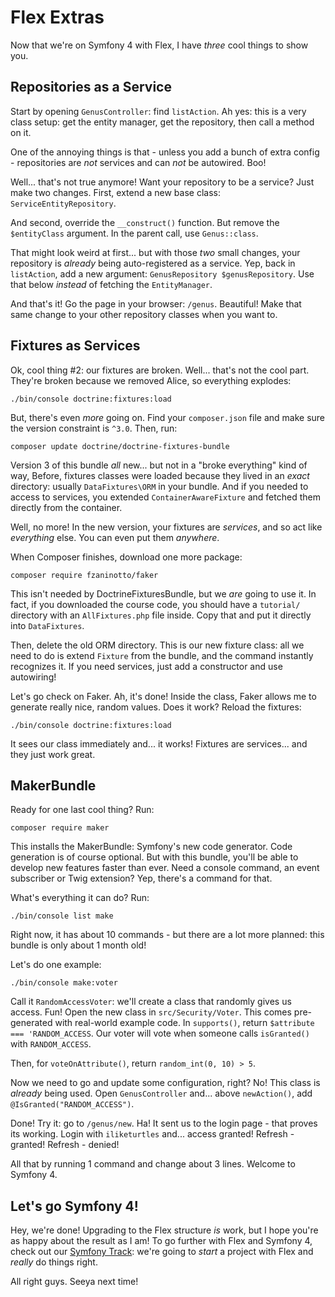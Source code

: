 # Flex Extras

Now that we're on Symfony 4 with Flex, I have *three* cool things to show you.

## Repositories as a Service

Start by opening `GenusController`: find `listAction`. Ah yes: this is a very
class setup: get the entity manager, get the repository, then call a method on it.

One of the annoying things is that - unless you add a bunch of extra config - repositories
are *not* services and can *not* be autowired. Boo!

Well... that's not true anymore! Want your repository to be a service? Just make
two changes. First, extend a new base class: `ServiceEntityRepository`.

And second, override the `__construct()` function. But remove the `$entityClass`
argument. In the parent call, use `Genus::class`.

That might look weird at first... but with those *two* small changes, your repository
is *already* being auto-registered as a service. Yep, back in `listAction`, add
a new argument: `GenusRepository $genusRepository`. Use that below *instead* of
fetching the `EntityManager`.

And that's it! Go the page in your browser: `/genus`. Beautiful! Make that same
change to your other repository classes when you want to.

## Fixtures as Services

Ok, cool thing #2: our fixtures are broken. Well... that's not the cool part. They're
broken because we removed Alice, so everything explodes:

```terminal-silent
./bin/console doctrine:fixtures:load
```

But, there's even *more* going on. Find your `composer.json` file and make sure
the version constraint is `^3.0`. Then, run:

```terminal
composer update doctrine/doctrine-fixtures-bundle
```

Version 3 of this bundle *all* new... but not in a "broke everything" kind of way,
Before, fixtures classes were loaded because they lived in an *exact* directory:
usually `DataFixtures\ORM` in your bundle. And if you needed to access to services,
you extended `ContainerAwareFixture` and fetched them directly from the container.

Well, no more! In the new version, your fixtures are *services*, and so act like
*everything* else. You can even put them *anywhere*.

When Composer finishes, download one more package:

```terminal
composer require fzaninotto/faker
```

This isn't needed by DoctrineFixturesBundle, but we *are* going to use it. In fact,
if you downloaded the course code, you should have a `tutorial/` directory with
an `AllFixtures.php` file inside. Copy that and put it directly into `DataFixtures`.

Then, delete the old ORM directory. This is our new fixture class: all we need to
do is extend `Fixture` from the bundle, and the command instantly recognizes it.
If you need services, just add a constructor and use autowiring!

Let's go check on Faker. Ah, it's done! Inside the class, Faker allows me to generate
really nice, random values. Does it work? Reload the fixtures:

```terminal-silent
./bin/console doctrine:fixtures:load
```

It sees our class immediately and... it works! Fixtures are services... and they
just work great.

## MakerBundle

Ready for one last cool thing? Run:

```terminal
composer require maker
```

This installs the MakerBundle: Symfony's new code generator. Code generation is
of course optional. But with this bundle, you'll be able to develop new features
faster than ever. Need a console command, an event subscriber or Twig extension?
Yep, there's a command for that.

What's everything it can do? Run:

```terminal
./bin/console list make
```

Right now, it has about 10 commands - but there are a lot more planned: this bundle
is only about 1 month old!

Let's do one example:

```terminal
./bin/console make:voter
```

Call it `RandomAccessVoter`: we'll create a class that randomly gives us access.
Fun! Open the new class in `src/Security/Voter`. This comes pre-generated with
real-world example code. In `supports()`, return `$attribute === 'RANDOM_ACCESS`.
Our voter will vote when someone calls `isGranted()` with `RANDOM_ACCESS`.

Then, for `voteOnAttribute()`, return `random_int(0, 10) > 5`.

Now we need to go and update some configuration, right? No! This class is *already*
being used. Open `GenusController` and... above `newAction()`, add `@IsGranted("RANDOM_ACCESS")`.

Done! Try it: go to `/genus/new`. Ha! It sent us to the login page - that proves
its working. Login with `iliketurtles` and... access granted! Refresh - granted!
Refresh - denied!

All that by running 1 command and change about 3 lines. Welcome to Symfony 4.

## Let's go Symfony 4!

Hey, we're done! Upgrading to the Flex structure *is* work, but I hope you're
as happy about the result as I am! To go further with Flex and Symfony 4, check
out our [Symfony Track](https://knpuniversity.com/tracks/symfony): we're going to
*start* a project with Flex and *really* do things right.

All right guys. Seeya next time!
